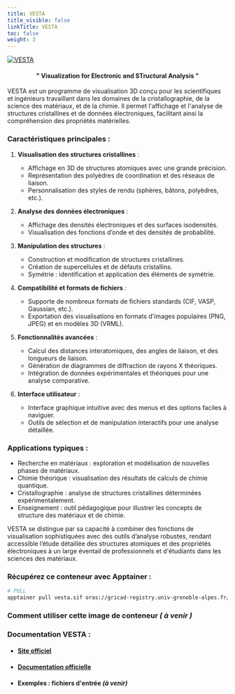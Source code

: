 ```yaml
---
title: VESTA
title_visible: false
linkTitle: VESTA
toc: false
weight: 3
---
```


<a href="https://jp-minerals.org/vesta/" target="blank"><img alt="VESTA" class="logo-vesta"/></a>

<div align="center">

#### " **V**isualization for **E**lectronic and **ST**ructural **A**nalysis "

</div>

VESTA est un programme de visualisation 3D conçu pour les scientifiques et ingénieurs travaillant dans les domaines de la cristallographie, de la science des matériaux, et de la chimie. Il permet l'affichage et l'analyse de structures cristallines et de données électroniques, facilitant ainsi la compréhension des propriétés matérielles.

### Caractéristiques principales :

1. **Visualisation des structures cristallines** :
   - Affichage en 3D de structures atomiques avec une grande précision.
   - Représentation des polyèdres de coordination et des réseaux de liaison.
   - Personnalisation des styles de rendu (sphères, bâtons, polyèdres, etc.).

2. **Analyse des données électroniques** :
   - Affichage des densités électroniques et des surfaces isodensités.
   - Visualisation des fonctions d’onde et des densités de probabilité.

3. **Manipulation des structures** :
   - Construction et modification de structures cristallines.
   - Création de supercellules et de défauts cristallins.
   - Symétrie : identification et application des éléments de symétrie.

4. **Compatibilité et formats de fichiers** :
   - Supporte de nombreux formats de fichiers standards (CIF, VASP, Gaussian, etc.).
   - Exportation des visualisations en formats d'images populaires (PNG, JPEG) et en modèles 3D (VRML).

5. **Fonctionnalités avancées** :
   - Calcul des distances interatomiques, des angles de liaison, et des longueurs de liaison.
   - Génération de diagrammes de diffraction de rayons X théoriques.
   - Intégration de données expérimentales et théoriques pour une analyse comparative.

6. **Interface utilisateur** :
   - Interface graphique intuitive avec des menus et des options faciles à naviguer.
   - Outils de sélection et de manipulation interactifs pour une analyse détaillée.

### Applications typiques :

- Recherche en matériaux : exploration et modélisation de nouvelles phases de matériaux.
- Chimie théorique : visualisation des résultats de calculs de chimie quantique.
- Cristallographie : analyse de structures cristallines déterminées expérimentalement.
- Enseignement : outil pédagogique pour illustrer les concepts de structure des matériaux et de chimie.

VESTA se distingue par sa capacité à combiner des fonctions de visualisation sophistiquées avec des outils d’analyse robustes, rendant accessible l’étude détaillée des structures atomiques et des propriétés électroniques à un large éventail de professionnels et d'étudiants dans les sciences des matériaux.

### Récupérez ce conteneur avec Apptainer :

```sh
# PULL
apptainer pull vesta.sif oras://gricad-registry.univ-grenoble-alpes.fr/diamond/apptainer/apptainer-singularity-projects/vesta.sif:latest
```

### Comment utiliser cette image de conteneur  _( à venir )_

### Documentation VESTA :

- #### <a href="https://jp-minerals.org/vesta/" target="_blank">Site officiel</a>

- #### <a href="https://jp-minerals.org/vesta/en/doc.html" target="_blank">Documentation officielle</a>

- #### Exemples : fichiers d'entrée _(à venir)_
